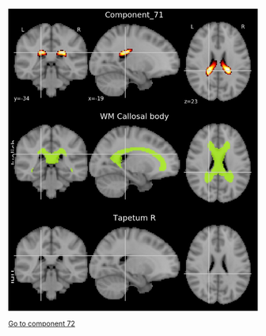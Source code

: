 ![71](preliminary/71.jpg "Component 71")

[Go to component 72](https://parietal-inria.github.io/MODL_atlas/128/72 "Component 72")
